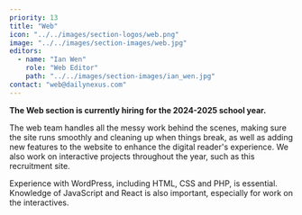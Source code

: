 ```yaml
---
priority: 13
title: "Web"
icon: "../../images/section-logos/web.png"
image: "../../images/section-images/web.jpg"
editors:
  - name: "Ian Wen"
    role: "Web Editor"
    path: "../../images/section-images/ian_wen.jpg"
contact: "web@dailynexus.com"
---
```

**The Web section is currently hiring for the 2024-2025 school year.**

The web team handles all the messy work behind the scenes, making sure the site runs smoothly and cleaning up when things break, as well as adding new features to the website to enhance the digital reader's experience. We also work on interactive projects throughout the year, such as this recruitment site.

Experience with WordPress, including HTML, CSS and PHP, is essential. Knowledge of JavaScript and React is also important, especially for work on the interactives.
